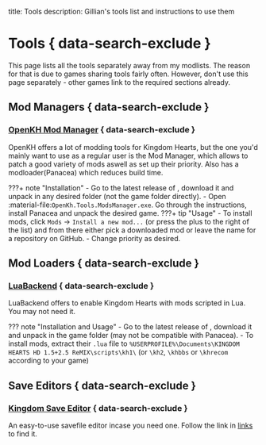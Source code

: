title: Tools
description: Gillian's tools list and instructions to use them

# Tools { data-search-exclude }
This page lists all the tools separately away from my modlists. The reason for that is due to games sharing tools fairly often. However, don't use this page separately - other games link to the required sections already.

## Mod Managers { data-search-exclude }
### [OpenKH Mod Manager](https://github.com/OpenKH/OpenKh/releases) { data-search-exclude }
OpenKH offers a lot of modding tools for Kingdom Hearts, but the one you'd mainly want to use as a regular user is the Mod Manager, which allows to patch a good variety of mods aswell as set up their priority. Also has a modloader(Panacea) which reduces build time.

???+ note "Installation"
    - Go to the latest release of , download it and unpack in any desired folder (not the game folder directly).
    - Open :material-file:`OpenKh.Tools.ModsManager.exe`. Go through the instructions, install Panacea and unpack the desired game.
???+ tip "Usage"
    - To install mods, click `Mods` -> `Install a new mod...` (or press the plus to the right of the list) and from there either pick a downloaded mod or leave the name for a repository on GitHub.
    - Change priority as desired.

## Mod Loaders { data-search-exclude }
### [LuaBackend](https://github.com/Sirius902/LuaBackend/releases) { data-search-exclude }
LuaBackend offers to enable Kingdom Hearts with mods scripted in Lua. You may not need it.

??? note "Installation and Usage"
    - Go to the latest release of , download it and unpack in the game folder (may not be compatible with Panacea).
    - To install mods, extract their `.lua` file to `%USERPROFILE%\Documents\KINGDOM HEARTS HD 1.5+2.5 ReMIX\scripts\kh1\` (or `\kh2`, `\khbbs` or `\khrecom` according to your game)

## Save Editors { data-search-exclude }
### [Kingdom Save Editor](https://github.com/Xeeynamo/KingdomSaveEditor) { data-search-exclude }
An easy-to-use savefile editor incase you need one. Follow the link in [links](#links) to find it.